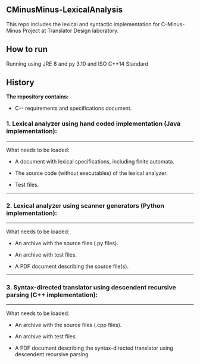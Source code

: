 ## CMinusMinus-LexicalAnalysis
This repo includes the lexical and syntactic implementation for  C-Minus-Minus  Project at Translator Design laboratory.

## How to run

Running using JRE 8 and py 3.10 and ISO C++14 Standard

## History

**The repository contains:**

- C-- requirements and specifications document.

### **1. Lexical analyzer using hand coded implementation (Java implementation):**
-----------------------------

What needs to be loaded:

- A document with lexical specifications, including finite automata.

- The source code (without executables) of the lexical analyzer.

- Test files.

------------------------------

### **2. Lexical analyzer using scanner generators (Python implementation):**
-----------------------------

What needs to be loaded:

- An archive with the source files (.py files).

- An archive with test files.

- A PDF document describing the source file(s).

-------------------------------------

### **3. Syntax-directed translator using descendent recursive parsing (C++ implementation):**
---------------------------------------
What needs to be loaded:

- An archive with the source files (.cpp files).

- An archive with test files.

- A PDF document describing the syntax-directed translator using descendent recursive parsing.
